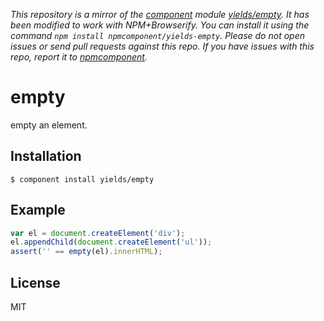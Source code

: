 *This repository is a mirror of the [component](http://component.io) module [yields/empty](http://github.com/yields/empty). It has been modified to work with NPM+Browserify. You can install it using the command `npm install npmcomponent/yields-empty`. Please do not open issues or send pull requests against this repo. If you have issues with this repo, report it to [npmcomponent](https://github.com/airportyh/npmcomponent).*

# empty

  empty an element.

## Installation

    $ component install yields/empty

## Example

```js
var el = document.createElement('div');
el.appendChild(document.createElement('ul'));
assert('' == empty(el).innerHTML);
```

## License

  MIT
